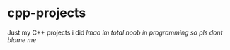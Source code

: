 # cpp-projects


Just my C++ projects i did
*lmao im total noob in programming so pls dont blame me*
